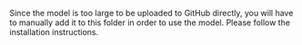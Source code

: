 Since the model is too large to be uploaded to GitHub directly, you will have to manually add it to this folder in order to use the model. Please follow the installation instructions.
